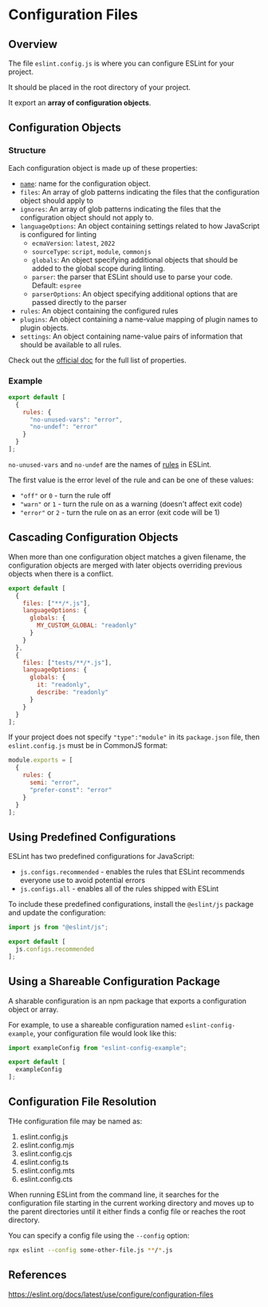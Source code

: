 # Configuration Files

## Overview
The file `eslint.config.js` is where you can configure ESLint for your project.

It should be placed in the root directory of your project.

It export an **array of configuration objects**.


## Configuration Objects

### Structure

Each configuration object is made up of these properties:
- [`name`](https://eslint.org/docs/latest/use/configure/configuration-files#configuration-naming-conventions): name for the configuration object.
- `files`: An array of glob patterns indicating the files that the configuration object should apply to
- `ignores`: An array of glob patterns indicating the files that the configuration object should not apply to.
- `languageOptions`: An object containing settings related to how JavaScript is configured for linting
  - `ecmaVersion`: `latest`, `2022`
  - `sourceType`: `script`, `module`, `commonjs`
  - `globals`: An object specifying additional objects that should be added to the global scope during linting.
  - `parser`: the parser that ESLint should use to parse your code. Default: `espree`
  - `parserOptions`: An object specifying additional options that are passed directly to the parser
- `rules`: An object containing the configured rules
- `plugins`: An object containing a name-value mapping of plugin names to plugin objects.
- `settings`: An object containing name-value pairs of information that should be available to all rules.

Check out the [official doc](https://eslint.org/docs/latest/use/configure/configuration-files#configuration-objects) for the full list of properties.


### Example

```js filename="eslint.config.js"
export default [
  {
    rules: {
      "no-unused-vars": "error",
      "no-undef": "error"
    }
  }
];
```

`no-unused-vars` and `no-undef` are the names of [rules](https://eslint.org/docs/latest/rules) in ESLint.

The first value is the error level of the rule and can be one of these values:
- `"off"` or `0` - turn the rule off
- `"warn"` or `1` - turn the rule on as a warning (doesn't affect exit code)
- `"error"` or `2` - turn the rule on as an error (exit code will be 1)


## Cascading Configuration Objects

When more than one configuration object matches a given filename, the configuration objects are merged with later objects overriding previous objects when there is a conflict.

```js
export default [
  {
    files: ["**/*.js"],
    languageOptions: {
      globals: {
        MY_CUSTOM_GLOBAL: "readonly"
      }
    }
  },
  {
    files: ["tests/**/*.js"],
    languageOptions: {
      globals: {
        it: "readonly",
        describe: "readonly"
      }
    }
  }
];
```

If your project does not specify `"type":"module"` in its `package.json` file, then `eslint.config.js` must be in CommonJS format:
```js
module.exports = [
  {
    rules: {
      semi: "error",
      "prefer-const": "error"
    }
  }
];
```


## Using Predefined Configurations

ESLint has two predefined configurations for JavaScript:

- `js.configs.recommended` - enables the rules that ESLint recommends everyone use to avoid potential errors
- `js.configs.all` - enables all of the rules shipped with ESLint

To include these predefined configurations, install the `@eslint/js` package and update the configuration:

```js filename="eslint.config.js"
import js from "@eslint/js";

export default [
  js.configs.recommended
];
```


## Using a Shareable Configuration Package

A sharable configuration is an npm package that exports a configuration object or array.

For example, to use a shareable configuration named `eslint-config-example`, your configuration file would look like this:
```js filename="eslint.config.js"
import exampleConfig from "eslint-config-example";

export default [
  exampleConfig
];
```


## Configuration File Resolution

THe configuration file may be named as:
1. eslint.config.js
2. eslint.config.mjs
3. eslint.config.cjs
4. eslint.config.ts
5. eslint.config.mts
6. eslint.config.cts

When running ESLint from the command line, it searches for the configuration file starting in the current working directory and moves up to the parent directories until it either finds a config file or reaches the root directory.

You can specify a config file using the `--config` option:
```sh
npx eslint --config some-other-file.js **/*.js
```


## References

https://eslint.org/docs/latest/use/configure/configuration-files
